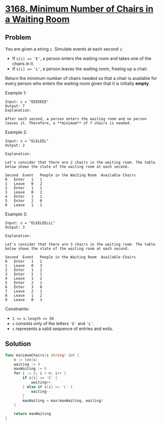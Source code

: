# [3168. Minimum Number of Chairs in a Waiting Room](https://leetcode.com/problems/minimum-number-of-chairs-in-a-waiting-room/)

## Problem

You are given a string `s`. Simulate events at each second `i`:

- If `s[i] == 'E'`, a person enters the waiting room and takes one of the chairs in it.
- If `s[i] == 'L'`, a person leaves the waiting room, freeing up a chair.

Return the minimum number of chairs needed so that a chair is available for every person who enters the waiting room given that it is initially **empty**.


Example 1:

```
Input: s = "EEEEEEE"
Output: 7
Explanation:

After each second, a person enters the waiting room and no person leaves it. Therefore, a **minimum** of 7 chairs is needed.
```

Example 2:

```
Input: s = "ELELEEL"
Output: 2

Explanation:

Let's consider that there are 2 chairs in the waiting room. The table below shows the state of the waiting room at each second.

Second	Event	People in the Waiting Room	Available Chairs
0	Enter	1	1
1	Leave	0	2
2	Enter	1	1
3	Leave	0	2
4	Enter	1	1
5	Enter	2	0
6	Leave	1	1
```

Example 3:

```
Input: s = "ELEELEELLL"
Output: 3

Explanation:

Let's consider that there are 3 chairs in the waiting room. The table below shows the state of the waiting room at each second.

Second	Event	People in the Waiting Room	Available Chairs
0	Enter	1	2
1	Leave	0	3
2	Enter	1	2
3	Enter	2	1
4	Leave	1	2
5	Enter	2	1
6	Enter	3	0
7	Leave	2	1
8	Leave	1	2
9	Leave	0	3
``` 

Constraints:

- `1 <= s.length <= 50`
- `s` consists only of the letters `'E'` and `'L'`.
- `s` represents a valid sequence of entries and exits.

## Solution

```go
func minimumChairs(s string) int {
	n := len(s)
	waiting := 0
	maxWaiting := 0
	for i := 0; i < n; i++ {
		if s[i] == 'E' {
			waiting++
		} else if s[i] == 'L' {
			waiting--
		}
		maxWaiting = max(maxWaiting, waiting)
	}

	return maxWaiting
}
```